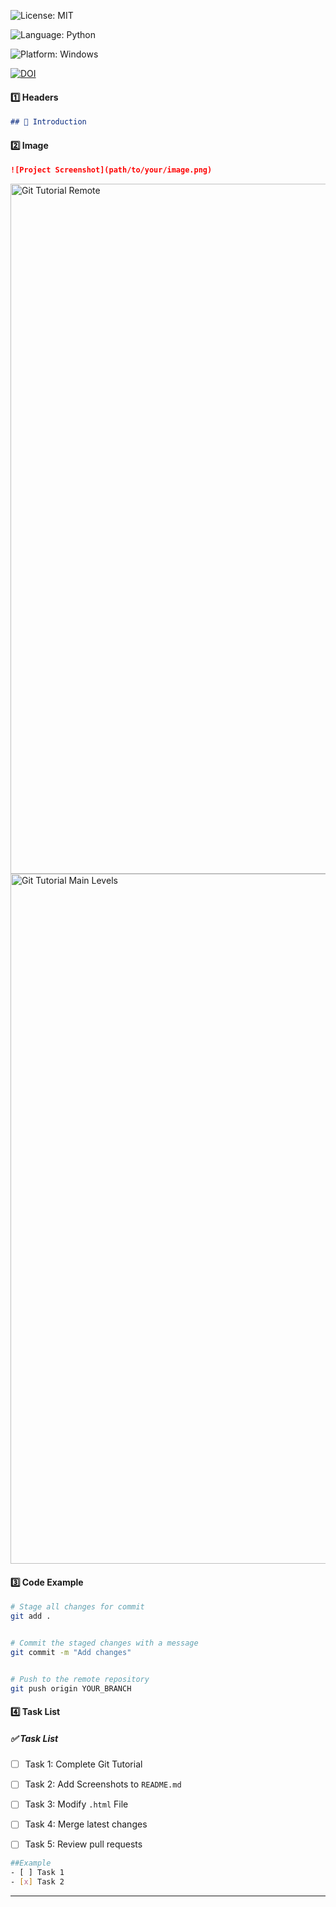 

![License: MIT](https://img.shields.io/badge/License-MIT-green.svg)

![Language: Python](https://img.shields.io/badge/Language-Python-blue.svg)

![Platform: Windows](https://img.shields.io/badge/Platform-Linux-yellow.svg)

[![DOI](https://zenodo.org/badge/915028921.svg)](https://doi.org/10.5281/zenodo.14630305)


#### 1️⃣ Headers
```md
## 📝 Introduction
```


#### 2️⃣ Image
```md
![Project Screenshot](path/to/your/image.png)
```
<img width="1104" alt="Git Tutorial Remote" src="https://github.com/user-attachments/assets/25feab43-8331-4f59-8e26-a42f1becb5a1" />
<img width="1104" alt="Git Tutorial Main Levels" src="https://github.com/user-attachments/assets/69fc36e3-7c37-4f71-9475-f7208893e8ca" />


#### 3️⃣ Code Example


```sh
# Stage all changes for commit
git add .


# Commit the staged changes with a message
git commit -m "Add changes"


# Push to the remote repository
git push origin YOUR_BRANCH
```


#### 4️⃣ Task List


##### ✅ Task List  


- [ ] Task 1: Complete Git Tutorial 
- [ ] Task 2: Add Screenshots to `README.md`  
- [ ] Task 3: Modify `.html` File  
- [ ] Task 4: Merge latest changes  
- [ ] Task 5: Review pull requests 


```sh
##Example
- [ ] Task 1
- [x] Task 2
```


---
